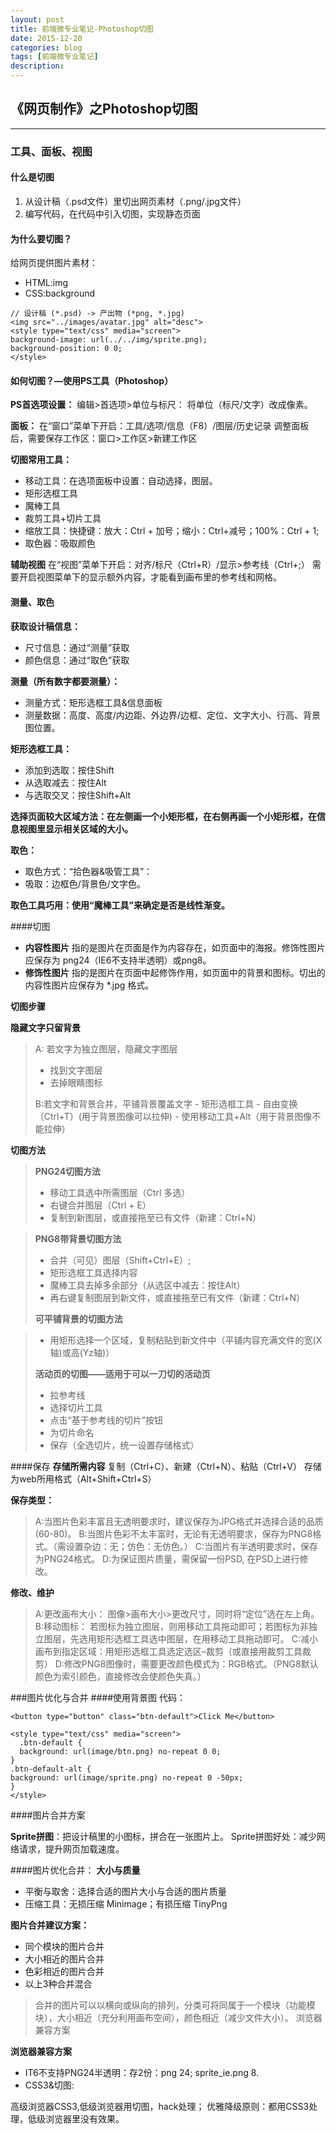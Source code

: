 ```yaml
---
layout: post
title: 前端微专业笔记-Photoshop切图
date: 2015-12-20
categories: blog
tags: [前端微专业笔记]
description: 
---
```


## 《网页制作》之Photoshop切图
----------
### 工具、面板、视图
#### 什么是切图

 1. 从设计稿（.psd文件）里切出网页素材（.png/.jpg文件）
 2. 编写代码，在代码中引入切图，实现静态页面

#### 为什么要切图？
给网页提供图片素材：

 - HTML:img 
 - CSS:background

```
// 设计稿 (*.psd) -> 产出物 (*png, *.jpg)
<img src="../images/avatar.jpg" alt="desc">
<style type="text/css" media="screen">
background-image: url(../../img/sprite.png);
background-position: 0 0;
</style>
```
#### 如何切图？—使用PS工具（Photoshop）
**PS首选项设置：**
编辑>首选项>单位与标尺： 将单位（标尺/文字）改成像素。

**面板：**
在“窗口”菜单下开启：工具/选项/信息（F8）/图层/历史记录
调整面板后，需要保存工作区：窗口>工作区>新建工作区

**切图常用工具：**

 - 移动工具：在选项面板中设置：自动选择，图层。
 - 矩形选框工具
 - 魔棒工具
 - 裁剪工具+切片工具
 - 缩放工具：快捷键：放大：Ctrl + 加号；缩小：Ctrl+减号；100%：Ctrl + 1;
 - 取色器：吸取颜色

**辅助视图**
在“视图”菜单下开启：对齐/标尺（Ctrl+R）/显示>参考线（Ctrl+;）
需要开启视图菜单下的显示额外内容，才能看到画布里的参考线和网格。

#### 测量、取色
**获取设计稿信息：**

 - 尺寸信息：通过“测量”获取
 - 颜色信息：通过“取色”获取
 
**测量（所有数字都要测量）：**

 - 测量方式：矩形选框工具&信息面板
 - 测量数据：高度、高度/内边距、外边界/边框、定位、文字大小、行高、背景图位置。

**矩形选框工具：**

 - 添加到选取：按住Shift
 - 从选取减去：按住Alt
 - 与选取交叉：按住Shift+Alt

**选择页面较大区域方法：在左侧画一个小矩形框，在右侧再画一个小矩形框，在信息视图里显示相关区域的大小。**

**取色：**

 - 取色方式：“拾色器&吸管工具”：
 - 吸取：边框色/背景色/文字色。

**取色工具巧用：使用“魔棒工具”来确定是否是线性渐变。**

####切图

 - **内容性图片** 指的是图片在页面是作为内容存在，如页面中的海报。修饰性图片应保存为 png24（IE6不支持半透明）或png8。
 - **修饰性图片** 指的是图片在页面中起修饰作用，如页面中的背景和图标。切出的内容性图片应保存为 *.jpg 格式。

**切图步骤**

**隐藏文字只留背景**


> A: 若文字为独立图层，隐藏文字图层
>  - 找到文字图层
>  - 去掉眼睛图标
> 
> B:若文字和背景合并，平铺背景覆盖文字 
    - 矩形选框工具
    - 自由变换（Ctrl+T）(用于背景图像可以拉伸)
    - 使用移动工具+Alt（用于背景图像不能拉伸）
>  

**切图方法**


> **PNG24切图方法**
> 
>  - 移动工具选中所需图层（Ctrl 多选） 
>  - 右键合并图层（Ctrl + E）
>  - 复制到新图层，或直接拖至已有文件（新建：Ctrl+N）

> 
> **PNG8带背景切图方法**
> 
>  - 合并（可见）图层（Shift+Ctrl+E）; 
>  - 矩形选框工具选择内容
>  - 魔棒工具去掉多余部分（从选区中减去：按住Alt）
>  - 再右键复制图层到新文件，或直接拖至已有文件（新建：Ctrl+N）
> 
> **可平铺背景的切图方法** 

> - 用矩形选择一个区域，复制粘贴到新文件中（平铺内容充满文件的宽(X轴)或高(Yz轴)）
> 
> **活动页的切图——适用于可以一刀切的活动页**
> 
>  - 拉参考线 
>  - 选择切片工具 
>  - 点击“基于参考线的切片”按钮 
>  - 为切片命名 
>  - 保存（全选切片，统一设置存储格式）

####保存
**存储所需内容**
复制（Ctrl+C）、新建（Ctrl+N）、粘贴（Ctrl+V）
存储为web所用格式（Alt+Shift+Ctrl+S）

**保存类型：**

> A:当图片色彩丰富且无透明要求时，建议保存为JPG格式并选择合适的品质(60-80)。
> B:当图片色彩不太丰富时，无论有无透明要求，保存为PNG8格式。（需设置杂边：无；仿色：无仿色。）
> C:当图片有半透明要求时，保存为PNG24格式。 D:为保证图片质量，需保留一份PSD, 在PSD上进行修改。

**修改、维护**

> A:更改画布大小： 图像>画布大小>更改尺寸，同时将“定位”选在左上角。
> B:移动图标： 若图标为独立图层，则用移动工具拖动即可；若图标为非独立图层，先选用矩形选框工具选中图层，在用移动工具拖动即可。
> C:减小画布到指定区域：用矩形选框工具选定选区–裁剪（或直接用裁剪工具裁剪）
> D:修改PNG8图像时，需要更改颜色模式为：RGB格式。（PNG8默认颜色为索引颜色，直接修改会使颜色失真。）

###图片优化与合并
####使用背景图
代码：
```
<button type="button" class="btn-default">Click Me</button>

<style type="text/css" media="screen">
  .btn-default {
  background: url(image/btn.png) no-repeat 0 0;
}
.btn-default-alt {
background: url(image/sprite.png) no-repeat 0 -50px;
}
</style>
```
####图片合并方案

**Sprite拼图**：把设计稿里的小图标，拼合在一张图片上。
Sprite拼图好处：减少网络请求，提升网页加载速度。

####图片优化合并：
**大小与质量**

 - 平衡与取舍：选择合适的图片大小与合适的图片质量
 - 压缩工具：无损压缩 Minimage；有损压缩 TinyPng

**图片合并建议方案：**

 - 同个模块的图片合并 
 - 大小相近的图片合并 
 - 色彩相近的图片合并 
 - 以上3种合并混合

> 合并的图片可以以横向或纵向的排列，分类可将同属于一个模块（功能模块），大小相近（充分利用画布空间），颜色相近（减少文件大小）。
> 浏览器兼容方案

**浏览器兼容方案**

 - IT6不支持PNG24半透明：存2份：png 24; sprite_ie.png 8. 
 - CSS3&切图:

高级浏览器CSS3,低级浏览器用切图，hack处理；
优雅降级原则：都用CSS3处理，低级浏览器里没有效果。
